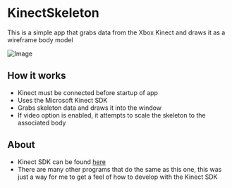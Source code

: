 # KinectSkeleton

This is a simple app that grabs data from the Xbox Kinect and draws it as a wireframe body model

![Image](https://zippy.gfycat.com/SpryFlimsyKentrosaurus.gif "Screencap")

## How it works
* Kinect must be connected before startup of app
* Uses the Microsoft Kinect SDK
* Grabs skeleton data and draws it into the window
* If video option is enabled, it attempts to scale the skeleton to the associated body

## About
 * Kinect SDK can be found [here](https://developer.microsoft.com/en-us/windows/kinect)
 * There are many other programs that do the same as this one, this was just a way for me to get a feel of how to develop with the Kinect SDK

